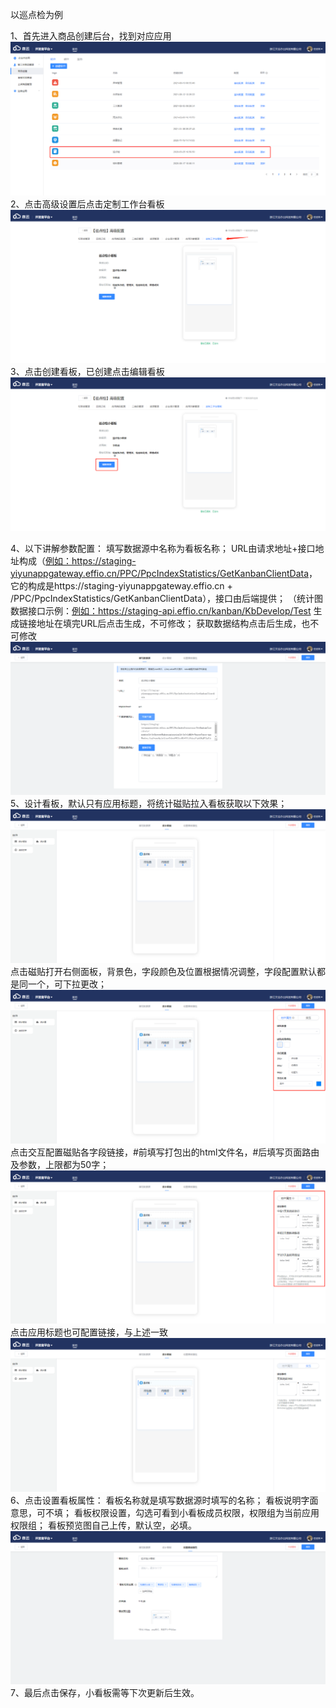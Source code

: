 以巡点检为例

1、首先进入商品创建后台，找到对应应用
<img src="../assets/images/platform/platform-2-1.png"></img>
2、点击高级设置后点击定制工作台看板
<img src="../assets/images/platform/platform-2-2.png"></img>
3、点击创建看板，已创建点击编辑看板
<img src="../assets/images/platform/platform-2-3.png"></img>

4、以下讲解参数配置：
填写数据源中名称为看板名称；
URL由请求地址+接口地址构成（<a href="https://staging-yiyunappgateway.effio.cn/PPC/PpcIndexStatistics/GetKanbanClientData" target="_blank">例如：https://staging-yiyunappgateway.effio.cn/PPC/PpcIndexStatistics/GetKanbanClientData</a>，它的构成是https://staging-yiyunappgateway.effio.cn + /PPC/PpcIndexStatistics/GetKanbanClientData），接口由后端提供；
（统计图数据接口示例：<a href="https://staging-api.effio.cn/kanban/KbDevelop/Test" target="_blank">例如：https://staging-api.effio.cn/kanban/KbDevelop/Test</a>
生成链接地址在填完URL后点击生成，不可修改；
获取数据结构点击后生成，也不可修改
<img src="../assets/images/platform/platform-2-4.png"></img>
5、设计看板，默认只有应用标题，将统计磁贴拉入看板获取以下效果；
<img src="../assets/images/platform/platform-2-5.png"></img>
点击磁贴打开右侧面板，背景色，字段颜色及位置根据情况调整，字段配置默认都是同一个，可下拉更改；
<img src="../assets/images/platform/platform-2-6.png"></img>
点击交互配置磁贴各字段链接，#前填写打包出的html文件名，#后填写页面路由及参数，上限都为50字；
<img src="../assets/images/platform/platform-2-7.png"></img>
点击应用标题也可配置链接，与上述一致
<img src="../assets/images/platform/platform-2-8.png"></img>
6、点击设置看板属性：
看板名称就是填写数据源时填写的名称；
看板说明字面意思，可不填；
看板权限设置，勾选可看到小看板成员权限，权限组为当前应用权限组；
看板预览图自己上传，默认空，必填。
<img src="../assets/images/platform/platform-2-9.png"></img>
7、最后点击保存，小看板需等下次更新后生效。